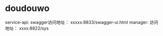 # doudouwo
service-api:
  swagger访问地址：
    xxxxx:8833/swagger-ui.html
manager:
  访问地址：
   xxxx:8822/sys
